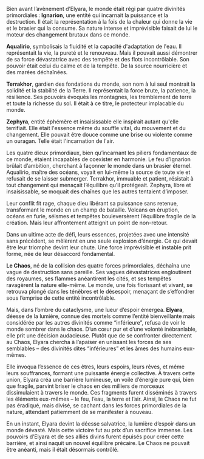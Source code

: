 Bien avant l’avènement d’Elyara, le monde était régi par quatre divinités primordiales : 
 **Ignarion**, une entité qui incarnait la puissance et la destruction. Il était la représentation à la fois de la chaleur qui donne la vie et le brasier qui la consume. Sa nature intense et imprévisible faisait de lui le moteur des changement brutaux dans ce monde.

 **Aqualirio**, symbolisais la fluidité et la capacité d'adaptation de l'eau. Il représentait la vie, la pureté et le renouveau. Mais il pouvait aussi démontrer de sa force dévastatrice avec des tempête et des flots incontrôlable. Son pouvoir était celui du calme et de la tempête. De la source nourricière et des marées déchaînées.

 **Terrakhor**, gardien des fondations du monde, son nom à lui seul montrait la solidité et la stabilité de la Terre. Il représentait la force brute, la patience, la résilience. Ses pouvoirs évoqués les montagnes, les tremblement de terre et toute la richesse du sol. Il était à ce titre, le protecteur implacable du monde.

 **Zephyra**, entité éphémère et insaisissable elle inspirait autant qu'elle terrifiait. Elle était l'essence même du souffle vital, du mouvement et du changement. Elle pouvait être douce comme une brise ou violente comme un ouragan. Telle était l'incarnation de l'air.
 
Les quatre dieux primordiaux, bien qu’incarnant les piliers fondamentaux de ce monde, étaient incapables de coexister en harmonie. Le feu d’Ignarion brûlait d’ambition, cherchant à façonner le monde dans un brasier éternel. Aqualirio, maître des océans, voyait en lui-même la source de toute vie et refusait de se laisser submerger. Terrakhor, immuable et patient, résistait à tout changement qui menaçait l’équilibre qu’il protégeait. Zephyra, libre et insaisissable, se moquait des chaînes que les autres tentaient d’imposer.

Leur conflit fit rage, chaque dieu libérant sa puissance sans retenue, transformant le monde en un champ de bataille. Volcans en éruption, océans en furie, séismes et tempêtes bouleversèrent l’équilibre fragile de la création. Mais leur affrontement atteignit un point de non-retour.

Dans un ultime acte de défi, leurs essences, projetées avec une intensité sans précédent, se mêlèrent en une seule explosion d’énergie. Ce qui devait être leur triomphe devint leur chute. Une force imprévisible et instable prit forme, née de leur désaccord fondamental.

**Le Chaos**, né de la collision des quatre forces primordiales, déchaîna une vague de destruction sans pareille. Ses vagues dévastatrices engloutirent des royaumes, ses flammes anéantirent les cités, et ses tempêtes ravagèrent la nature elle-même. Le monde, une fois florissant et vivant, se retrouva plongé dans les ténèbres et le désespoir, menaçant de s’effondrer sous l’emprise de cette entité incontrôlable.

Mais, dans l’ombre du cataclysme, une lueur d’espoir émergea. **Elyara**, déesse de la lumière, connue des mortels comme l’entité bienveillante mais considérée par les autres divinités comme “inférieure”, refusa de voir le monde sombrer dans le chaos. D’un cœur pur et d’une volonté inébranlable, elle prit une décision audacieuse. Plutôt que de se confronter directement au Chaos, Elyara chercha à l’apaiser en unissant les forces de ses semblables – des divinités dites “inférieures” et les âmes des humains eux-mêmes.

Elle invoqua l’essence de ces êtres, leurs espoirs, leurs rêves, et même leurs souffrances, formant une puissante énergie collective. À travers cette union, Elyara créa une barrière lumineuse, un voile d’énergie pure qui, bien que fragile, parvint briser le chaos en des milliers de morceaux dissimulaient à travers le monde. Ces fragments furent disséminés à travers les éléments eux-mêmes – le feu, l’eau, la terre et l’air. Ainsi, le Chaos ne fut pas éradiqué, mais divisé, se cachant dans les forces primordiales de la nature, attendant patiemment de se manifester à nouveau.

En un instant, Elyara devint la déesse salvatrice, la lumière d’espoir dans un monde dévasté. Mais cette victoire fut au prix d’un sacrifice immense. Les pouvoirs d’Elyara et de ses alliés divins furent épuisés pour créer cette barrière, et ainsi naquit un nouvel équilibre précaire. Le Chaos ne pouvait être anéanti, mais il était désormais contrôlé.